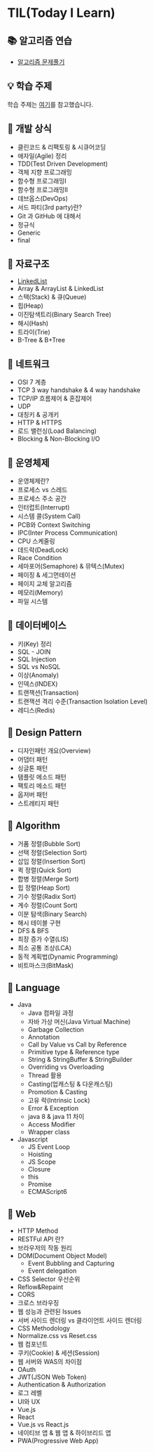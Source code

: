 # TIL(Today I Learn)   

## :books: 알고리즘 연습   
* [알고리즘 문제풀기](https://github.com/ssd256/Algorithms_Practice)   

## :bulb: 학습 주제   
학습 주제는 [여기](https://github.com/gyoogle/tech-interview-for-developer)를 참고했습니다.   

## :pushpin: 개발 상식   
* 클린코드 & 리팩토링 & 시큐어코딩
* 애자일(Agile) 정리
* TDD(Test Driven Development)
* 객체 지향 프로그래밍
* 함수형 프로그래밍Ⅰ
* 함수형 프로그래밍Ⅱ
* 데브옵스(DevOps)
* 서드 파티(3rd party)란?
* Git 과 GitHub 에 대해서
* 정규식
* Generic
* final

## :pushpin: 자료구조   
* [LinkedList](https://github.com/ssd256/TIL/blob/main/DataStructure/LinkedList.md)
* Array & ArrayList & LinkedList
* 스택(Stack) & 큐(Queue)
* 힙(Heap)
* 이진탐색트리(Binary Search Tree)
* 해시(Hash)
* 트라이(Trie)
* B-Tree & B+Tree

## :pushpin: 네트워크   
* OSI 7 계층
* TCP 3 way handshake & 4 way handshake
* TCP/IP 흐름제어 & 혼잡제어
* UDP
* 대칭키 & 공개키
* HTTP & HTTPS
* 로드 밸런싱(Load Balancing)
* Blocking & Non-Blocking I/O

## :pushpin: 운영체제   
* 운영체제란?
* 프로세스 vs 스레드
* 프로세스 주소 공간
* 인터럽트(Interrupt)
* 시스템 콜(System Call)
* PCB와 Context Switching
* IPC(Inter Process Communication)
* CPU 스케줄링
* 데드락(DeadLock)
* Race Condition
* 세마포어(Semaphore) & 뮤텍스(Mutex)
* 페이징 & 세그먼테이션
* 페이지 교체 알고리즘
* 메모리(Memory)
* 파일 시스템

## :pushpin: 데이터베이스   
* 키(Key) 정리
* SQL - JOIN
* SQL Injection
* SQL vs NoSQL
* 이상(Anomaly)
* 인덱스(INDEX)
* 트랜잭션(Transaction)
* 트랜잭션 격리 수준(Transaction Isolation Level)
* 레디스(Redis)

## :pushpin: Design Pattern   
* 디자인패턴 개요(Overview)
* 어댑터 패턴
* 싱글톤 패턴
* 탬플릿 메소드 패턴
* 팩토리 메소드 패턴
* 옵저버 패턴
* 스트레티지 패턴

## :pushpin: Algorithm   
* 거품 정렬(Bubble Sort)
* 선택 정렬(Selection Sort)
* 삽입 정렬(Insertion Sort)
* 퀵 정렬(Quick Sort)
* 합병 정렬(Merge Sort)
* 힙 정렬(Heap Sort)
* 기수 정렬(Radix Sort)
* 계수 정렬(Count Sort)
* 이분 탐색(Binary Search)
* 해시 테이블 구현
* DFS & BFS
* 최장 증가 수열(LIS)
* 최소 공통 조상(LCA)
* 동적 계획법(Dynamic Programming)
* 비트마스크(BitMask)

## :pushpin: Language   
* Java
  * Java 컴파일 과정
  * 자바 가상 머신(Java Virtual Machine)
  * Garbage Collection
  * Annotation
  * Call by Value vs Call by Reference
  * Primitive type & Reference type
  * String & StringBuffer & StringBuilder
  * Overriding vs Overloading
  * Thread 활용
  * Casting(업캐스팅 & 다운캐스팅)
  * Promotion & Casting
  * 고유 락(Intrinsic Lock)
  * Error & Exception
  * java 8 & java 11 차이
  * Access Modifier
  * Wrapper class
* Javascript
  * JS Event Loop
  * Hoisting
  * JS Scope
  * Closure
  * this
  * Promise
  * ECMAScript6

## :pushpin: Web   
* HTTP Method
* RESTFul API 란?
* 브라우저의 작동 원리
* DOM(Document Object Model)
  * Event Bubbling and Capturing
  * Event delegation
* CSS Selector 우선순위
* Reflow&Repaint
* CORS
* 크로스 브라우징
* 웹 성능과 관련된 Issues
* 서버 사이드 렌더링 vs 클라이언트 사이드 렌더링
* CSS Methodology
* Normalize.css vs Reset.css
* 웹 컴포넌트
* 쿠키(Cookie) & 세션(Session)
* 웹 서버와 WAS의 차이점
* OAuth
* JWT(JSON Web Token)
* Authentication & Authorization
* 로그 레벨
* UI와 UX
* Vue.js
* React
* Vue.js vs React.js
* 네이티브 앱 & 웹 앱 & 하이브리드 앱
* PWA(Progressive Web App)

